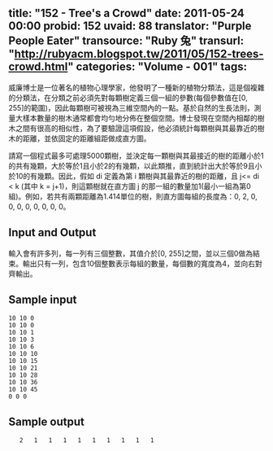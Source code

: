 title: "152 - Tree's a Crowd"
date: 2011-05-24 00:00
probid: 152
uvaid: 88
translator: "Purple People Eater"
transource: "Ruby 兔"
transurl: "http://rubyacm.blogspot.tw/2011/05/152-trees-crowd.html"
categories: "Volume - 001"
tags:
---

威廉博士是一位著名的植物心理學家，他發明了一種新的植物分類法，這是個複雜的分類法，在分類之前必須先對每顆樹定義三個一組的參數(每個參數值在[0, 255]的範圍)，因此每顆樹可被視為三維空間內的一點。基於自然的生長法則，測量大樣本數量的樹木通常都會均勻地分佈在整個空間。博士發現在空間內相鄰的樹木之間有很高的相似性，為了要驗證這項假設，他必須統計每顆樹與其最靠近的樹木的距離，並依固定的距離組距做成直方圖。

請寫一個程式最多可處理5000顆樹，並決定每一顆樹與其最接近的樹的距離小於1的共有幾顆，大於等於1且小於2的有幾顆，以此類推，直到統計出大於等於9且小於10的有幾顆。因此，假如 di 定義為第 i 顆樹與其最靠近的樹的距離，且 j<= di < k (其中 k = j+1)，則這顆樹就在直方圖 j 的那一組的數量加1(最小一組為第0組)。例如，若共有兩顆距離為1.414單位的樹，則直方圖每組的長度為：0, 2, 0, 0, 0, 0, 0, 0, 0, 0。

<!-- more -->

## Input and Output ##

輸入會有許多列，每一列有三個整數，其值介於[0, 255]之間，並以三個0做為結束。輸出只有一列，包含10個整數表示每組的數量，每個數的寬度為4，並向右對齊輸出。

## Sample input ##

	10 10 0
	10 10 0
	10 10 1
	10 10 3
	10 10 6
	10 10 10
	10 10 15
	10 10 21
	10 10 28
	10 10 36
	10 10 45
	0 0 0

## Sample output ##

	   2   1   1   1   1   1   1   1   1   1